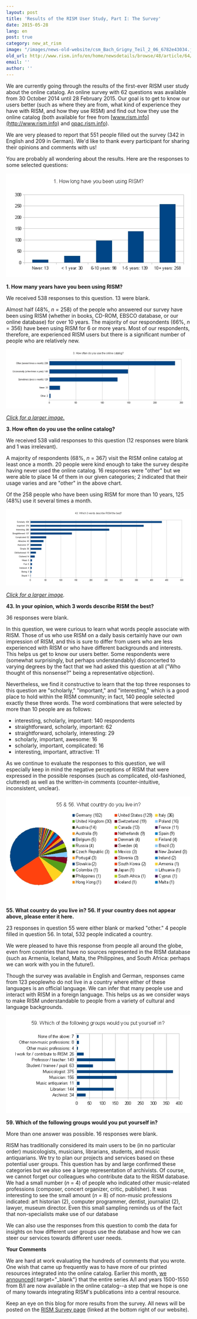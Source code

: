 ```yaml
---
layout: post
title: 'Results of the RISM User Study, Part I: The Survey'
date: 2015-05-28
lang: en
post: true
category: new_at_rism
image: "/images/news-old-website/csm_Bach_Grigny_Teil_2_06_6782e43034.jpg"
old_url: http://www.rism.info/en/home/newsdetails/browse/48/article/64/results-of-the-rism-user-study-part-i-the-survey.html
email: ''
author: ''
---
```


We are currently going through the results of the first-ever RISM user study about the online catalog. An online survey with 62 questions was available from 30 October 2014 until 28 February 2015. Our goal is to get to know our users better (such as where they are from, what kind of experience they have with RISM, and how they use RISM) and find out how they use the online catalog (both available for free from [www.rism.info](http://www.rism.info) and [opac.rism.info](http://opac.rism.info)).

We are very pleased to report that 551 people filled out the survey (342 in English and 209 in German). We'd like to thank every participant for sharing their opinions and comments with us!

You are probably all wondering about the results. Here are the responses to some selected questions:

![Question 1](/resources-old-website/community-content/Zentralredaktion/Umfrage/1._How_long_have_you_been_using_RISM.JPG)

**1. How many years have you been using RISM?**

We received 538 responses to this question. 13 were blank.

Almost half (48%, _n_ = 258) of the people who answered our survey have been using RISM (whether in books, CD-ROM, EBSCO database, or our online database) for over 10 years. The majority of our respondents (66%, _n_ = 356) have been using RISM for 6 or more years. Most of our respondents, therefore, are experienced RISM users but there is a significant number of people who are relatively new.

![Question 3](/resources-old-website/community-content/Zentralredaktion/Umfrage/3._How_often_do_you_use.JPG)

[_Click for a larger image._](/resources-old-website/community-content/Zentralredaktion/Umfrage/3._How_often_do_you_use.JPG)

**3. How often do you use the online catalog?**

We received 538 valid responses to this question (12 responses were blank and 1 was irrelevant).

A majority of respondents (68%, _n_ = 367) visit the RISM online catalog at least once a month. 20 people were kind enough to take the survey despite having never used the online catalog. 16 responses were "other" but we were able to place 14 of them in our given categories; 2 indicated that their usage varies and are "other" in the above chart.

Of the 258 people who have been using RISM for more than 10 years, 125 (48%) use it several times a month.

![Question 43](/resources-old-website/community-content/Zentralredaktion/Umfrage/43._Which_3_words.JPG)

_[Click for a larger image](/resources-old-website/community-content/Zentralredaktion/Umfrage/43._Which_3_words.JPG)._

**43. In your opinion, which 3 words describe RISM the best?**

36 responses were blank.

In this question, we were curious to learn what words people associate with RISM. Those of us who use RISM on a daily basis certainly have our own impression of RISM, and this is sure to differ from users who are less experienced with RISM or who have different backgrounds and interests. This helps us get to know our users better. Some respondents were (somewhat surprisingly, but perhaps understandably) disconcerted to varying degrees by the fact that we had asked this question at all ("Who thought of this nonsense?" being a representative objection).

Nevertheless, we find it constructive to learn that the top three responses to this question are "scholarly," "important," and "interesting," which is a good place to hold within the RISM community; in fact, 140 people selected exactly these three words. The word combinations that were selected by more than 10 people are as follows:

- interesting, scholarly, important: 140 respondents
- straightforward, scholarly, important: 62
- straightforward, scholarly, interesting: 29
- scholarly, important, awesome: 16
- scholarly, important, complicated: 16
- interesting, important, attractive: 11

As we continue to evaluate the responses to this question, we will especially keep in mind the negative perceptions of RISM that were expressed in the possible responses (such as complicated, old-fashioned, cluttered) as well as the written-in comments (counter-intuitive, inconsistent, unclear).

![Question 55](/resources-old-website/community-content/Zentralredaktion/Umfrage/55_56_What_country.jpg)

**55. What country do you live in?**
**56. If your country does not appear above, please enter it here.**

23 responses in question 55 were either blank or marked "other." 4 people filled in question 56. In total, 532 people indicated a country.

We were pleased to have this response from people all around the globe, even from countries that have no sources represented in the RISM database (such as Armenia, Iceland, Malta, the Philippines, and South Africa: perhaps we can work with you in the future!).

Though the survey was available in English and German, responses came from 123 peoplewho do not live in a country where either of these languages is an official language. We can infer that many people use and interact with RISM in a foreign language. This helps us as we consider ways to make RISM understandable to people from a variety of cultural and language backgrounds.

![Question 59](/resources-old-website/community-content/Zentralredaktion/Umfrage/59_What_group.jpg)

**59. Which of the following groups would you put yourself in?**

More than one answer was possible. 16 responses were blank.

RISM has traditionally considered its main users to be (in no particular order) musicologists, musicians, librarians, students, and music antiquarians. We try to plan our projects and services based on these potential user groups. This question has by and large confirmed these categories but we also see a large representation of archivists. Of course, we cannot forget our colleagues who contribute data to the RISM database. We had a small number (_n_ = 4) of people who indicated other music-related professions (composer, concert organizer, critic, publisher). It was interesting to see the small amount (_n =_ 8) of non-music professions indicated: art historian (2), computer programmer, dentist, journalist (2), lawyer, museum director. Even this small sampling reminds us of the fact that non-specialists make use of our database

We can also use the responses from this question to comb the data for insights on how different user groups use the database and how we can steer our services towards different user needs.

**Your Comments**

We are hard at work evaluating the hundreds of comments that you wrote. One wish that came up frequently was to have more of our printed resources integrated into the online catalog. Earlier this month, [we announced](/new_at_rism/2015/05/21/printed-music-ai-and-bi-now-in-risms-online.html){:target="_blank"} that the entire series A/I and years 1500-1550 from B/I are now available in the online catalog--a step that we hope is one of many towards integrating RISM's publications into a central resource.

Keep an eye on this blog for more results from the survey. All news will be posted on the [RISM Survey page](/community/survey.html) (linked at the bottom right of our website).
